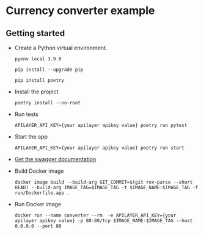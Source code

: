 # Currency converter example


Getting started
---------------


- Create a Python virtual environment.

    ``pyenv local 3.9.0``

    ``pip install --upgrade pip``

    ``pip install poetry``


- Install the project

    ``poetry install --no-root``


- Run tests

    ``APILAYER_API_KEY={your apilayer apikey value} poetry run pytest``


- Start the app

    ``APILAYER_API_KEY={your apilayer apikey value} poetry run start``


- [Get the swagger documentation](http://localhost:8000/docs)


- Build Docker image

    ``docker image build
        --build-arg GIT_COMMIT=$(git rev-parse --short HEAD) --build-arg IMAGE_TAG=$IMAGE_TAG
        -t $IMAGE_NAME:$IMAGE_TAG -f run/Dockerfile.app .``


- Run Docker image

    ``docker run --name converter --rm 
        -e APILAYER_API_KEY={your apilayer apikey value}
        -p 80:80/tcp
        $IMAGE_NAME:$IMAGE_TAG --host 0.0.0.0 --port 80``
